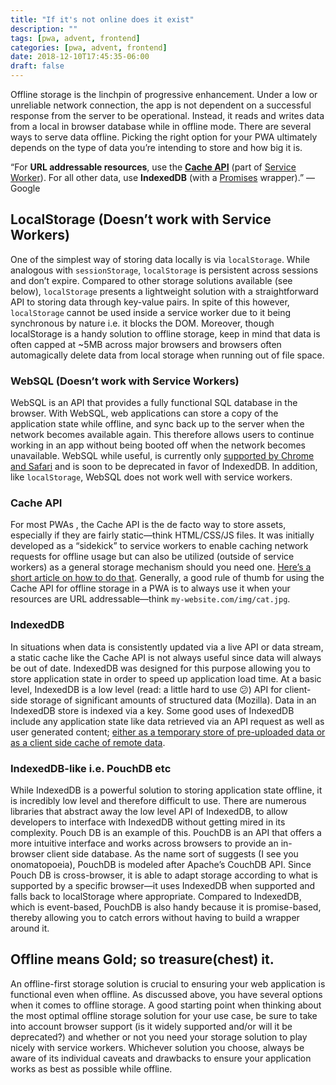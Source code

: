 ```yaml
---
title: "If it's not online does it exist"
description: ""
tags: [pwa, advent, frontend]
categories: [pwa, advent, frontend]
date: 2018-12-10T17:45:35-06:00
draft: false
---
```


Offline storage is the linchpin of progressive enhancement. Under a low or unreliable network connection, the app is not dependent on a successful response from the server to be operational. Instead, it reads and writes data from a local in browser database while in offline mode. There are several ways to serve data offline. Picking the right option for your PWA ultimately depends on the type of data you’re intending to store and how big it is.

“For **URL addressable resources**, use the [**Cache API**](https://davidwalsh.name/cache) (part of [Service Worker](https://developers.google.com/web/fundamentals/primers/service-worker/)). For all other data, use **IndexedDB** (with a [Promises](http://www.html5rocks.com/en/tutorials/es6/promises/) wrapper).” — Google

## LocalStorage (Doesn’t work with Service Workers)

One of the simplest way of storing data locally is via `localStorage`. While analogous with `sessionStorage`, `localStorage` is persistent across sessions and don’t expire. Compared to other storage solutions available (see below), `localStorage` presents a lightweight solution with a straightforward API to storing data through key-value pairs. In spite of this however, `localStorage` cannot be used inside a service worker due to it being synchronous by nature i.e. it blocks the DOM. Moreover, though localStorage is a handy solution to offline storage, keep in mind that data is often capped at ~5MB across major browsers and browsers often automagically delete data from local storage when running out of file space.

### WebSQL (Doesn’t work with Service Workers)

WebSQL is an API that provides a fully functional SQL database in the browser. With WebSQL, web applications can store a copy of the application state while offline, and sync back up to the server when the network becomes available again. This therefore allows users to continue working in an app without being booted off when the network becomes unavailable. WebSQL while useful, is currently only [supported by Chrome and Safari](https://caniuse.com/#search=websql) and is soon to be deprecated in favor of IndexedDB. In addition, like `localStorage`, WebSQL does not work well with service workers.

### Cache API

For most PWAs , the Cache API is the de facto way to store assets, especially if they are fairly static—think HTML/CSS/JS files. It was initially developed as a “sidekick” to service workers to enable caching network requests for offline usage but can also be utilized (outside of service workers) as a general storage mechanism should you need one. [Here’s a short article on how to do that](https://developers.google.com/web/fundamentals/instant-and-offline/web-storage/cache-api). Generally, a good rule of thumb for using the Cache API for offline storage in a PWA is to always use it when your resources are URL addressable—think `my-website.com/img/cat.jpg`.

### IndexedDB

In situations when data is consistently updated via a live API or data stream, a static cache like the Cache API is not always useful since data will always be out of date. IndexedDB was designed for this purpose allowing you to store application state in order to speed up application load time. At a basic level, IndexedDB is a low level (read: a little hard to use 😕) API for client-side storage of significant amounts of structured data (Mozilla). Data in an IndexedDB store is indexed via a key. Some good uses of IndexedDB include any application state like data retrieved via an API request as well as user generated content; [either as a temporary store of pre-uploaded data or as a client side cache of remote data](https://developers.google.com/web/fundamentals/instant-and-offline/web-storage/indexeddb-best-practices).

### IndexedDB-like i.e. PouchDB etc

While IndexedDB is a powerful solution to storing application state offline, it is incredibly low level and therefore difficult to use. There are numerous libraries that abstract away the low level API of IndexedDB, to allow developers to interface with IndexedDB without getting mired in its complexity. Pouch DB is an example of this. PouchDB is an API that offers a more intuitive interface and works across browsers to provide an in-browser client side database. As the name sort of suggests (I see you onomatopoeia), PouchDB is modeled after Apache’s CouchDB API. Since Pouch DB is cross-browser, it is able to adapt storage according to what is supported by a specific browser—it uses IndexedDB when supported and falls back to localStorage where appropriate. Compared to IndexedDB, which is event-based, PouchDB is also handy because it is promise-based, thereby allowing you to catch errors without having to build a wrapper around it.

## Offline means Gold; so treasure(chest) it.

An offline-first storage solution is crucial to ensuring your web application is functional even when offline. As discussed above, you have several options when it comes to offline storage. A good starting point when thinking about the most optimal offline storage solution for your use case, be sure to take into account browser support (is it widely supported and/or will it be deprecated?) and whether or not you need your storage solution to play nicely with service workers. Whichever solution you choose, always be aware of its individual caveats and drawbacks to ensure your application works as best as possible while offline.
